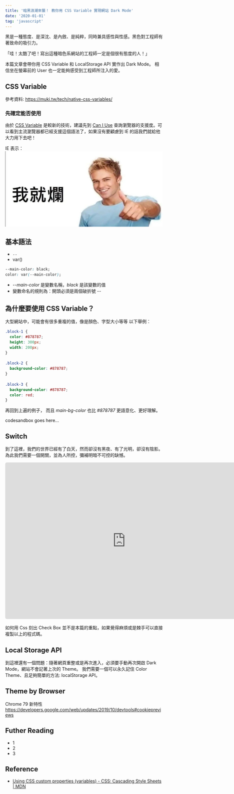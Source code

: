 ```yaml
---
title: '暗黑浪潮來襲！ 教你用 CSS Variable 實現網站 Dark Mode'
date: '2020-01-01'
tag: 'javascript'
---
```


黑是一種態度、是深沈、是內斂、是純粹，同時兼具感性與性感。黑色對工程師有著致命的吸引力。

「哇！太酷了吧！寫出這種暗色系網站的工程師一定是個很有態度的人！」

本篇文章會帶你用 CSS Variable 和 LocalStorage API 實作出 Dark Mode。
相信坐在螢幕前的 User 也一定能夠感受到工程師所注入的愛。

## CSS Variable

參考資料: https://muki.tw/tech/native-css-variables/

### 先確定能否使用

由於 [CSS Variable](https://developer.mozilla.org/en-US/docs/Web/CSS/Using_CSS_custom_properties) 是較新的技術，建議先到 [Can I Use](https://caniuse.com/#search=css%20variable) 查詢瀏覽器的支援度。可以看到主流瀏覽器都已經支援這個語法了，如果沒有要顧慮到 IE 的話我們就給他大力用下去吧！

IE 表示：
![我就爛](../images/我就爛.jpeg)

## 基本語法

- `--`
- var()

```css
--main-color: black;
color: var(--main-color);
```

- _--main-color_ 是變數名稱，_black_ 是該變數的值
- 變數命名的規則為：開頭必須是兩個破折號 --

## 為什麼要使用 CSS Variable？

大型網站中，可能會有很多重複的值，像是顏色、字型大小等等
以下舉例：

```css
.block-1 {
  color: #878787;
  height: 300px;
  width: 200px;
}

.block-2 {
  background-color: #878787;
}

.block-3 {
  background-color: #878787;
  color: red;
}
```

再回到上遍的例子，
而且 _main-bg-color_ 也比 _#878787_ 更語意化、更好理解。

codesandbox goes here...

## Switch

到了這裡，我們的世界已經有了白天，然而卻沒有黑夜、有了光明，卻沒有陰影。為此我們需要一個開關，並為人所控，彌補明暗不可控的缺憾。

<iframe
  height="500px"
  style="width: 80vw; border: 0; border-radius: 5px; align-self: center"
  src="https://codesandbox.io/embed/eloquent-platform-dszbz?view=splite"
></iframe>

如何用 Css 刻出 Check Box 並不是本篇的重點，如果覺得麻煩或是棘手可以直接複製以上的程式碼。

## Local Storage API

到這裡還有一個問題：隨著網頁重整或是再次進入，必須要手動再次開啟 Dark Mode，網站不會記著上次的 Theme。
我們需要一個可以永久記住 Color Theme、且足夠簡單的方法: localStorage API。

## Theme by Browser

Chrome 79 新特性
https://developers.google.com/web/updates/2019/10/devtools#cookiepreviews

## Futher Reading

- 1
- 2
- 3

## Reference

- [Using CSS custom properties (variables) - CSS: Cascading Style Sheets | MDN](https://developer.mozilla.org/en-US/docs/Web/CSS/Using_CSS_custom_properties)

